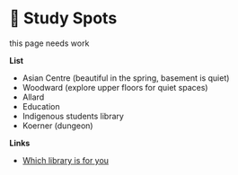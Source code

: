 # 🏫 Study Spots

this page needs work

**List**
- Asian Centre (beautiful in the spring, basement is quiet)
- Woodward (explore upper floors for quiet spaces)
- Allard
- Education
- Indigenous students library
- Koerner (dungeon)

**Links**
- [Which library is for you](https://students.ubc.ca/ubclife/which-ubc-library-you)
